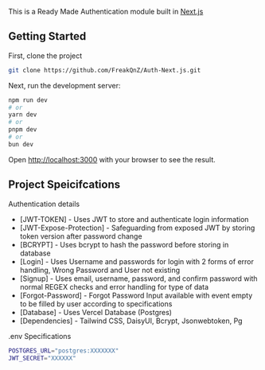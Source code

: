 This is a Ready Made Authentication module built in [Next.js](https://nextjs.org/)

## Getting Started
First, clone the project

```bash
git clone https://github.com/FreakQnZ/Auth-Next.js.git
```

Next, run the development server:

```bash
npm run dev
# or
yarn dev
# or
pnpm dev
# or
bun dev
```

Open [http://localhost:3000](http://localhost:3000) with your browser to see the result.

## Project Speicifcations

Authentication details

- [JWT-TOKEN] - Uses JWT to store and authenticate login information
- [JWT-Expose-Protection] - Safeguarding from exposed JWT by storing token version after password change
- [BCRYPT] - Uses bcrypt to hash the password before storing in database
- [Login] - Uses Username and passwords for login with 2 forms of error handling, Wrong Password and User not existing
- [Signup] - Uses email, username, password, and confirm password with normal REGEX checks and error handling for type of data
- [Forgot-Password] - Forgot Password Input available with event empty to be filled by user according to specifications
- [Database] - Uses Vercel Database (Postgres)
- [Dependencies] - Tailwind CSS, DaisyUI, Bcrypt, Jsonwebtoken, Pg

.env Specifications

```bash
POSTGRES_URL="postgres:XXXXXXX"
JWT_SECRET="XXXXXX"
```
